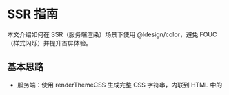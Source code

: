 # SSR 指南

本文介绍如何在 SSR（服务端渲染）场景下使用 @ldesign/color，避免 FOUC（样式闪烁）并提升首屏体验。

## 基本思路

- 服务端：使用 renderThemeCSS 生成完整 CSS 字符串，内联到 HTML <head> 中的
  <style id="ldesign-theme-variables">。
- 客户端：初始化 ThemeManager 后调用 hydrateMountedStyles 接管已有样式，避免重复注入与闪烁。

## 服务端示例（伪代码）

```ts
import { ThemeManager } from '@ldesign/color'

export async function render() {
  const tm = new ThemeManager({
    themes: [
      /* 你的主题 */
    ],
    cssPrefix: '--color',
  })
  await tm.preGenerateTheme('default')
  const css = await tm.renderThemeCSS('default', 'light', {
    includeComments: true,
  })

  return `<!doctype html>
<html>
  <head>
    <meta charset="utf-8" />
    <style id="ldesign-theme-variables">${css}</style>
  </head>
  <body>
    <div id="app">${/* ssr html */ ''}</div>
    <script type="module" src="/client-entry.js"></script>
  </body>
</html>`
}
```

## 客户端接管（Hydrate）

```ts
import { ThemeManager } from '@ldesign/color'

const tm = new ThemeManager({
  themes: [
    /* same as server */
  ],
  cssPrefix: '--color',
  useConstructableCss: true, // 可选：提升注入性能
})

tm.hydrateMountedStyles() // 默认接管 id="ldesign-theme-variables"
await tm.init()
```

## 多主题/动态切换

客户端接管后，直接使用 tm.setTheme 或 tm.setMode 即可，无需担心重复注入。

## 注意事项

- 请统一服务端与客户端的主题列表与 cssPrefix，以确保变量一致。
- 对于多路由应用，建议缓存 renderThemeCSS 结果，减少重复生成。
